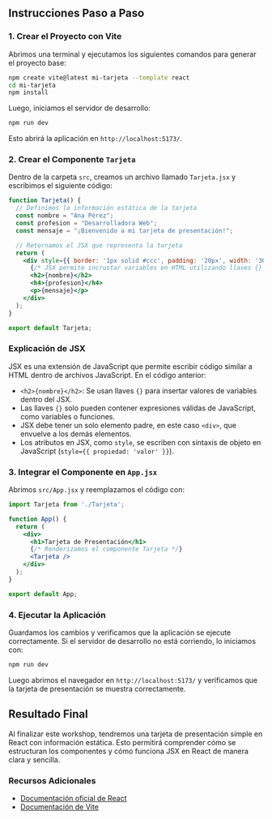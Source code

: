 ## Instrucciones Paso a Paso

### 1. Crear el Proyecto con Vite
Abrimos una terminal y ejecutamos los siguientes comandos para generar el proyecto base:
```sh
npm create vite@latest mi-tarjeta --template react
cd mi-tarjeta
npm install
```
Luego, iniciamos el servidor de desarrollo:
```sh
npm run dev
```
Esto abrirá la aplicación en `http://localhost:5173/`.

### 2. Crear el Componente `Tarjeta`
Dentro de la carpeta `src`, creamos un archivo llamado `Tarjeta.jsx` y escribimos el siguiente código:
```jsx
function Tarjeta() {
  // Definimos la información estática de la tarjeta
  const nombre = "Ana Pérez";
  const profesion = "Desarrolladora Web";
  const mensaje = "¡Bienvenido a mi tarjeta de presentación!";

  // Retornamos el JSX que representa la tarjeta
  return (
    <div style={{ border: '1px solid #ccc', padding: '20px', width: '300px', textAlign: 'center' }}>
      {/* JSX permite incrustar variables en HTML utilizando llaves {} */}
      <h2>{nombre}</h2>
      <h4>{profesion}</h4>
      <p>{mensaje}</p>
    </div>
  );
}

export default Tarjeta;
```

### Explicación de JSX
JSX es una extensión de JavaScript que permite escribir código similar a HTML dentro de archivos JavaScript. En el código anterior:
- `<h2>{nombre}</h2>`: Se usan llaves `{}` para insertar valores de variables dentro del JSX.
- Las llaves `{}` solo pueden contener expresiones válidas de JavaScript, como variables o funciones.
- JSX debe tener un solo elemento padre, en este caso `<div>`, que envuelve a los demás elementos.
- Los atributos en JSX, como `style`, se escriben con sintaxis de objeto en JavaScript (`style={{ propiedad: 'valor' }}`).

### 3. Integrar el Componente en `App.jsx`
Abrimos `src/App.jsx` y reemplazamos el código con:
```jsx
import Tarjeta from './Tarjeta';

function App() {
  return (
    <div>
      <h1>Tarjeta de Presentación</h1>
      {/* Renderizamos el componente Tarjeta */}
      <Tarjeta />
    </div>
  );
}

export default App;
```

### 4. Ejecutar la Aplicación
Guardamos los cambios y verificamos que la aplicación se ejecute correctamente. Si el servidor de desarrollo no está corriendo, lo iniciamos con:
```sh
npm run dev
```
Luego abrimos el navegador en `http://localhost:5173/` y verificamos que la tarjeta de presentación se muestra correctamente.

## Resultado Final
Al finalizar este workshop, tendremos una tarjeta de presentación simple en React con información estática. Esto permitirá comprender cómo se estructuran los componentes y cómo funciona JSX en React de manera clara y sencilla.

### Recursos Adicionales
- [Documentación oficial de React](https://react.dev)
- [Documentación de Vite](https://vitejs.dev)